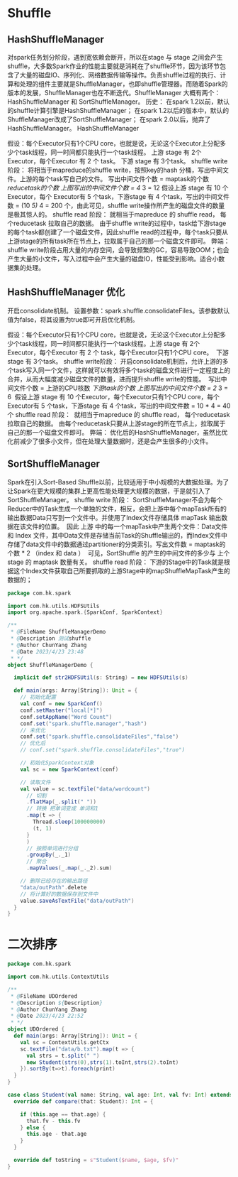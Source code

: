 # Shuffle

## HashShuffleManager

   对spark任务划分阶段，遇到宽依赖会断开，所以在stage 与 stage 之间会产生shuffle，大多数Spark作业的性能主要就是消耗在了shuffle环节，因为该环节包含了大量的磁盘IO、序列化、网络数据传输等操作。
​​ ​ ​ 负责shuffle过程的执行、计算和处理的组件主要就是ShuffleManager，也即shuffle管理器。而随着Spark的版本的发展，ShuffleManager也在不断迭代。
​ ​ ​ ​ ShuffleManager 大概有两个： HashShuffleManager 和 SortShuffleManager。
历史：
在spark 1.2以前，默认的shuffle计算引擎是HashShuffleManager；
在spark 1.2以后的版本中，默认的ShuffleManager改成了SortShuffleManager；
在spark 2.0以后，抛弃了 HashShuffleManager。
HashShuffleManager

假设：每个Executor只有1个CPU core，也就是说，无论这个Executor上分配多少个task线程，同一时间都只能执行一个task线程。
 上游 stage 有 2个 Executor，每个Executor 有 2 个 task。
 下游 stage 有 3个task。
shuffle write阶段：
 将相当于mapreduce的shuffle write，按照key的hash 分桶，写出中间文件。上游的每个task写自己的文件。
 写出中间文件个数 = maptask的个数 *reducetask的个数
 上图写出的中间文件个数 = 4* 3 = 12
 假设上游 stage 有 10 个Executor，每个 Executor有 5 个task，下游stage 有 4 个task，写出的中间文件数 = (10 *5)* 4 = 200 个，由此可见，shuffle write操作所产生的磁盘文件的数量是极其惊人的。
shuffle read 阶段：
 就相当于mapreduce 的 shuffle read， 每个reducetask 拉取自己的数据。
 由于shuffle write的过程中，task给下游stage的每个task都创建了一个磁盘文件，因此shuffle read的过程中，每个task只要从上游stage的所有task所在节点上，拉取属于自己的那一个磁盘文件即可。
弊端：
 shuffle write阶段占用大量的内存空间，会导致频繁的GC，容易导致OOM；也会产生大量的小文件，写入过程中会产生大量的磁盘IO，性能受到影响。适合小数据集的处理。

## HashShuffleManager 优化

开启consolidate机制。
设置参数：spark.shuffle.consolidateFiles。该参数默认值为false，将其设置为true即可开启优化机制。

假设：每个Executor只有1个CPU core，也就是说，无论这个Executor上分配多少个task线程，同一时间都只能执行一个task线程。
​ 上游 stage 有 2个 Executor，每个Executor 有 2 个 task，每个Executor只有1个CPU core。
​ 下游 stage 有 3个task。
shuffle write阶段：
​ 开启consolidate机制后，允许上游的多个task写入同一个文件，这样就可以有效将多个task的磁盘文件进行一定程度上的合并，从而大幅度减少磁盘文件的数量，进而提升shuffle write的性能。
​ 写出中间文件个数 = 上游的CPU核数 *下游task的个数
​ 上图写出的中间文件个数 = 2* 3 = 6
​ 假设上游 stage 有 10 个Executor，每个Executor只有1个CPU core，每个 Executor有 5 个task，下游stage 有 4 个task，写出的中间文件数 = 10 * 4 = 40个
shuffle read 阶段：
​ 就相当于mapreduce 的 shuffle read， 每个reducetask 拉取自己的数据。
​ 由每个reducetask只要从上游stage的所在节点上，拉取属于自己的那一个磁盘文件即可。
弊端：
​ 优化后的HashShuffleManager，虽然比优化前减少了很多小文件，但在处理大量数据时，还是会产生很多的小文件。

## SortShuffleManager

 Spark在引入Sort-Based Shuffle以前，比较适用于中小规模的大数据处理。为了让Spark在更大规模的集群上更高性能处理更大规模的数据，于是就引入了SortShuffleManager。
shuffle write 阶段：
​ SortShuffleManager不会为每个Reducer中的Task生成一个单独的文件，相反，会把上游中每个mapTask所有的输出数据Data只写到一个文件中。并使用了Index文件存储具体 mapTask 输出数据在该文件的位置。
​ 因此 上游 中的每一个mapTask中产生两个文件：Data文件 和 Index 文件，其中Data文件是存储当前Task的Shuffle输出的，而Index文件中存储了data文件中的数据通过partitioner的分类索引。
​ 写出文件数 = maptask的个数 * 2 （index 和 data ）
​ 可见，SortShuffle 的产生的中间文件的多少与 上个stage 的 maptask 数量有关。
shuffle read 阶段：
下游的Stage中的Task就是根据这个Index文件获取自己所要抓取的上游Stage中的mapShuffleMapTask产生的数据的；

```scala
package com.hk.spark

import com.hk.utils.HDFSUtils
import org.apache.spark.{SparkConf, SparkContext}

/**
 * @FileName ShuffleManagerDemo
 * @Description 测试shuffle
 * @Author ChunYang Zhang
 * @Date 2023/4/23 23:48
 * */
object ShuffleManagerDemo {

  implicit def str2HDFSUtil(s: String) = new HDFSUtils(s)

  def main(args: Array[String]): Unit = {
    // 初始化配置
    val conf = new SparkConf()
    conf.setMaster("local[*]")
    conf.setAppName("Word Count")
    conf.set("spark.shuffle.manager","hash")
    // 未优化
    conf.set("spark.shuffle.consolidateFiles","false")
    // 优化后
    // conf.set("spark.shuffle.consolidateFiles","true")

    // 初始化SparkContext对象
    val sc = new SparkContext(conf)

    // 读取文件
    val value = sc.textFile("data/wordcount")
      // 切割
      .flatMap(_.split(" "))
      // 转换 把单词变成 单词和1
      .map(t => {
        Thread.sleep(100000000)
        (t, 1)
      }
      )
      // 按照单词进行分组
      .groupBy(_._1)
      // 聚合
      .mapValues(_.map(_._2).sum)

    // 删除已经存在的输出路径
    "data/outPath".delete
    // 将计算好的数据保存到文件中
    value.saveAsTextFile("data/outPath")
  }
}
```

# 二次排序

```scala
package com.hk.spark

import com.hk.utils.ContextUtils

/**
 * @FileName UDOrdered
 * @Description ${Description}
 * @Author ChunYang Zhang
 * @Date 2023/4/23 22:52
 * */
object UDOrdered {
  def main(args: Array[String]): Unit = {
    val sc = ContextUtils.getCtx
    sc.textFile("data/b.txt").map(t => {
      val strs = t.split(" ")
      new Student(strs(0),strs(1).toInt,strs(2).toInt)
    }).sortBy(t=>t).foreach(print)
  }
}

case class Student(val name: String, val age: Int, val fv: Int) extends Ordered[Student] {
  override def compare(that: Student): Int = {

    if (this.age == that.age) {
      that.fv - this.fv
    } else {
      this.age - that.age
    }
  }

  override def toString = s"Student($name, $age, $fv)"
}
```
